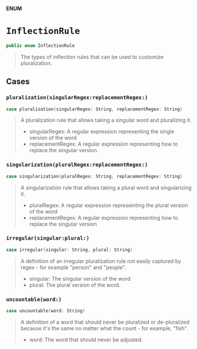 **ENUM**

# `InflectionRule`

```swift
public enum InflectionRule
```

> The types of inflection rules that can be used to customize pluralization.

## Cases
### `pluralization(singularRegex:replacementRegex:)`

```swift
case pluralization(singularRegex: String, replacementRegex: String)
```

> A pluralization rule that allows taking a singular word and pluralizing it.
> - singularRegex: A regular expression representing the single version of the word
> - replacementRegex: A regular expression representing how to replace the singular version.

### `singularization(pluralRegex:replacementRegex:)`

```swift
case singularization(pluralRegex: String, replacementRegex: String)
```

> A singularization rule that allows taking a plural word and singularizing it.
> - pluralRegex: A regular expression represeinting the plural version of the word
> - replacementRegex: A regular expression representing how to replace the singular version

### `irregular(singular:plural:)`

```swift
case irregular(singular: String, plural: String)
```

> A definition of an irregular pluralization rule not easily captured by regex - for example "person" and "people".
> - singular: The singular version of the word
> - plural: The plural version of the word.

### `uncountable(word:)`

```swift
case uncountable(word: String)
```

> A definition of a word that should never be pluralized or de-pluralized because it's the same no matter what the count - for example, "fish".
> - word: The word that should never be adjusted.
